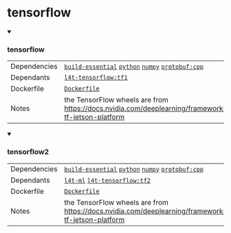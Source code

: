 # tensorflow

<details open>
<summary><h3>tensorflow</h3></summary>

|            |            |
|------------|------------|
| Dependencies | [`build-essential`](/packages/build-essential) [`python`](/packages/python) [`numpy`](/packages/numpy) [`protobuf:cpp`](/packages/protobuf/protobuf_cpp) |
| Dependants | [`l4t-tensorflow:tf1`](/packages/l4t/l4t-tensorflow) |
| Dockerfile | [`Dockerfile`](Dockerfile) |
| Notes | the TensorFlow wheels are from https://docs.nvidia.com/deeplearning/frameworks/install-tf-jetson-platform |
</details>
<details open>
<summary><h3>tensorflow2</h3></summary>

|            |            |
|------------|------------|
| Dependencies | [`build-essential`](/packages/build-essential) [`python`](/packages/python) [`numpy`](/packages/numpy) [`protobuf:cpp`](/packages/protobuf/protobuf_cpp) |
| Dependants | [`l4t-ml`](/packages/l4t/l4t-ml) [`l4t-tensorflow:tf2`](/packages/l4t/l4t-tensorflow) |
| Dockerfile | [`Dockerfile`](Dockerfile) |
| Notes | the TensorFlow wheels are from https://docs.nvidia.com/deeplearning/frameworks/install-tf-jetson-platform |
</details>

